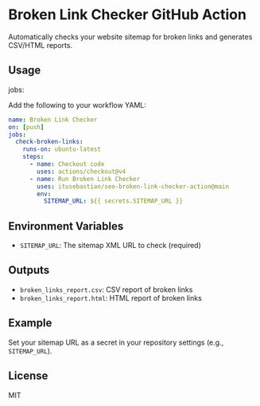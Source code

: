 
# Broken Link Checker GitHub Action

Automatically checks your website sitemap for broken links and generates CSV/HTML reports.

## Usage

jobs:

Add the following to your workflow YAML:

```yaml
name: Broken Link Checker
on: [push]
jobs:
  check-broken-links:
    runs-on: ubuntu-latest
    steps:
      - name: Checkout code
        uses: actions/checkout@v4
      - name: Run Broken Link Checker
        uses: itusebastian/seo-broken-link-checker-action@main
        env:
          SITEMAP_URL: ${{ secrets.SITEMAP_URL }}
```

## Environment Variables
- `SITEMAP_URL`: The sitemap XML URL to check (required)

## Outputs
- `broken_links_report.csv`: CSV report of broken links
- `broken_links_report.html`: HTML report of broken links

## Example
Set your sitemap URL as a secret in your repository settings (e.g., `SITEMAP_URL`).

## License
MIT
